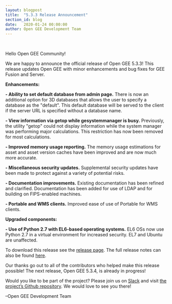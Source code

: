 ```yaml
---
layout: blogpost
title:  "5.3.3 Release Announcement"
section_id: blog
date:   2020-01-24 00:00:00
author: Open GEE Development Team
---
```


<br />

Hello Open GEE Community!

We are happy to announce the official release of Open GEE 5.3.3!  This release updates Open GEE with minor enhancements and bug fixes for GEE Fusion and Server.

**Enhancements:**

**- Ability to set default database from admin page.** There is now an additional option for 3D databases that allows the user to specify a database as the "default". This default database will be served to the client if the server URL is specified without a database name.

**- View information via getop while gesystemmanager is busy.**  Previously, the utility "getop" could not display information while the system manager was performing major calculations. This restriction has now been removed for most calculations.

**- Improved memory usage reporting.**  The memory usage estimations for asset and asset version caches have been improved and are now much more accurate.

**- Miscellaneous security updates.** Supplemental security updates have been made to protect against a variety of potential risks.

**- Documentation improvements.**  Existing documentation has been refined and clarified. Documentation has been added for use of LDAP and for building on FIPS-enabled machines.

**- Portable and WMS clients.** Improved ease of use of Portable for WMS clients.

**Upgraded components:**

**- Use of Python 2.7 with EL6-based operating systems.**  EL6 OSs now use Python 2.7 in a virtual environment for increased security. EL7 and Ubuntu are unaffected.

To download this release see the [release page](https://github.com/google/earthenterprise/releases/tag/5.3.3-1398.37). The full release notes can also be found [here](http://www.opengee.org/geedocs/5.3.3/answer/releaseNotes/relNotesGEE5_3_3.html).

Our thanks go out to all of the contributors who helped make this release possible! The next release, Open GEE 5.3.4, is already in progress!

Would you like to be part of the project? Please join us on [Slack](http://opengee.slack.com/) and visit [the project’s Github repository](https://github.com/google/earthenterprise). We would love to see you there!

–Open GEE Development Team
